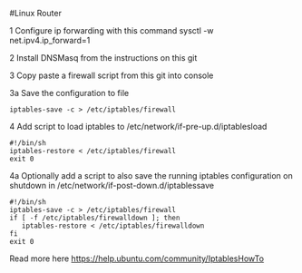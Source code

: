 #Linux Router

1 Configure ip forwarding with this command
sysctl -w net.ipv4.ip_forward=1

2 Install DNSMasq from the instructions on this git

3 Copy paste a firewall script from this git into console

3a Save the configuration to file
```
iptables-save -c > /etc/iptables/firewall
```

4 Add script to load iptables to /etc/network/if-pre-up.d/iptablesload
```
#!/bin/sh
iptables-restore < /etc/iptables/firewall
exit 0
```

4a Optionally add a script to also save the running iptables configuration on shutdown in /etc/network/if-post-down.d/iptablessave
```
#!/bin/sh
iptables-save -c > /etc/iptables/firewall
if [ -f /etc/iptables/firewalldown ]; then
   iptables-restore < /etc/iptables/firewalldown
fi
exit 0
```

Read more here https://help.ubuntu.com/community/IptablesHowTo
